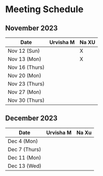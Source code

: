 # Meeting Schedule

## November 2023
| Date          | Urvisha M | Na XU     | 
| ------------- | --------- | --------- |           
| Nov 12 (Sun)  |           |     X     |           
| Nov 13 (Mon)  |           |     X     |           
| Nov 16 (Thurs)|           |           |           
| Nov 20 (Mon)  |           |           |           
| Nov 23 (Thurs)|           |           |    
| Nov 27 (Mon)  |           |           |          
| Nov 30 (Thurs)|           |           |           

## December 2023
| Date          | Urvisha M | Na Xu     | 
| ------------- | --------- | --------- |        
| Dec 4 (Mon)   |           |           |           
| Dec 7 (Thurs) |           |           |           
| Dec 11 (Mon)  |           |           |   
| Dec 13 (Wed)  |           |           |          